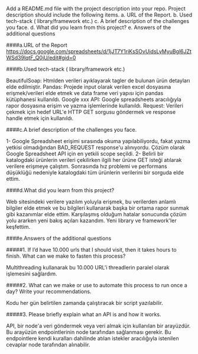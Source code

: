 Add a README.md file with the project description into your repo. Project
description should include the following items.
a. URL of the Report.
b. Used tech-stack ( library/framework etc.)
c. A brief description of the challenges you face.
d. What did you learn from this project?
e. Answers of the additional questions


####a.URL of the Report
https://docs.google.com/spreadsheets/d/1jJT7Y1riKsSOvUidsLyMyuBgl6JZtWSd39lqtF_Q0jU/edit#gid=0

####b.Used tech-stack ( library/framework etc.)

BeautifulSoap: Htmlden verileri ayıklayarak tagler de bulunan ürün detayları elde edilmiştir.
Pandas: Projede input olarak verilen excel dosyasına erişmek/verileri elde etmek ve data frame veri yapısı için pandas kütüphanesi kullanıldı.
Google xxx API: Google spreadsheets aracılığıyla rapor dosyasına erişim ve yazma işlemlerinde kullanıldı.
Request: Verileri çekmek için hedef URL'e HTTP GET sorgusu göndermek ve response handle etmek için kullanıldı.

####c.A brief description of the challenges you face.

1- Google Spreadsheet erişimi sırasında okuma yapılabiliyordu, fakat yazma yetkisi olmadığından BAD_REQUEST response'u alınıyordu. Çözüm olarak Google Spreadsheet API için en yetkili
scope seçildi.
2- Belirli bir katalogdaki ürünlerin verileri çekilirken ilgili her ürüne GET isteği atılarak verilere erişmeye çalıştım. Sonrasında hız problemi ve performans düşüklüğü nedeniyle
katalogdaki tüm ürünlerin verilerini bir sorguda elde ettim.

####d.What did you learn from this project?

Web sitesindeki verilere yazılım yoluyla erişmek, bu verilerden anlamlı bilgiler elde etmek ve bu bilgileri kullanarak başka bir ortama rapor sunmak gibi kazanımlar elde ettim.
Karşılaşmış olduğum hatalar sonucunda çözüm yolu ararken yeni bakış açıları kazandım.
Yeni library ve framework'ler keşfettim.

####e.Answers of the additional questions

#####1. If I’d have 10.000 urls that I should visit, then it takes hours to finish. What
can we make to fasten this process?

Multithreading kullanarak bu 10.000 URL'i threadlerin paralel olarak işlemesini sağlardım.

#####2. What can we make or use to automate this process to run once a day?
Write your recommendations.

Kodu her gün belirtilen zamanda çalıştıracak bir script yazılabilir.

#####3. Please briefly explain what an API is and how it works.

API, bir node'a veri göndermek veya veri almak için kullanılan bir arayüzdür. Bu arayüzün endpointlerinin node tarafından sağlanması gerekir. Bu endpointlere kendi
kuralları dahilinde atılan istekler aracılığıyla istenilen cevaplar node tarafından alınabilir.